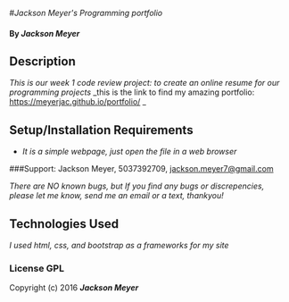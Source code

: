 

#_Jackson Meyer's Programming portfolio_

#### By _Jackson Meyer_

## Description

_This is our week 1 code review project: to create an online resume for our programming projects_
_this is the link to find my amazing portfolio: https://meyerjac.github.io/portfolio/ _

## Setup/Installation Requirements

* _It is a simple webpage, just open the file in a web browser_


###Support:  Jackson Meyer, 5037392709, jackson.meyer7@gmail.com

_There are NO known bugs, but If you find any bugs or discrepencies, please let me know, send me an email or a text, thankyou!_

## Technologies Used

_I used html, css, and bootstrap as a frameworks for my site_

### License GPL

Copyright (c) 2016 **_Jackson Meyer_**
